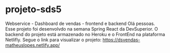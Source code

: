 # projeto-sds5
Webservice - Dashboard de vendas - frontend e backend
Olá pessoas. Esse projeto foi desenvolvdo na semana Spring React da  DevSuperior. O backend do projeto está armazenado no Heroku e o FrontEnd na plataforma Netlifly.
Segue o link para visualizar o projeto: https://dsvendas-matheuslopes.netlify.app/
